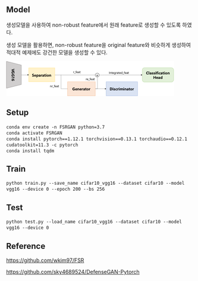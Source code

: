 ## Model

생성모델을 사용하여 non-robust feature에서 원래 feature로 생성할 수 있도록 하였다.

생성 모델을 활용하면, non-robust feature을 original feature와 비슷하게 생성하여 적대적 예제에도 강건한 모델을 생성할 수 있다.

![MODEL_FIGURE](/figures/figure.png "framework")

## Setup

```
conda env create -n FSRGAN python=3.7
conda activate FSRGAN
conda install pytorch==1.12.1 torchvision==0.13.1 torchaudio==0.12.1 cudatoolkit=11.3 -c pytorch
conda install tqdm
```

## Train

```
python train.py --save_name cifar10_vgg16 --dataset cifar10 --model vgg16 --device 0 --epoch 200 --bs 256
```

## Test

```
python test.py --load_name cifar10_vgg16 --dataset cifar10 --model vgg16 --device 0
```

## Reference

https://github.com/wkim97/FSR

https://github.com/sky4689524/DefenseGAN-Pytorch

